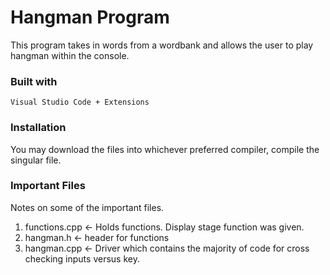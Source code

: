 # Hangman Program
This program takes in words from a wordbank and allows the user to play hangman within the console.
### Built with

    Visual Studio Code + Extensions


### Installation 
You may download the files into whichever preferred compiler, compile the singular file.



### Important Files
Notes on some of the important files.

1. functions.cpp <- Holds functions. Display stage function was given.
2. hangman.h <- header for functions
3. hangman.cpp <- Driver which contains the majority of code for cross checking inputs versus key.